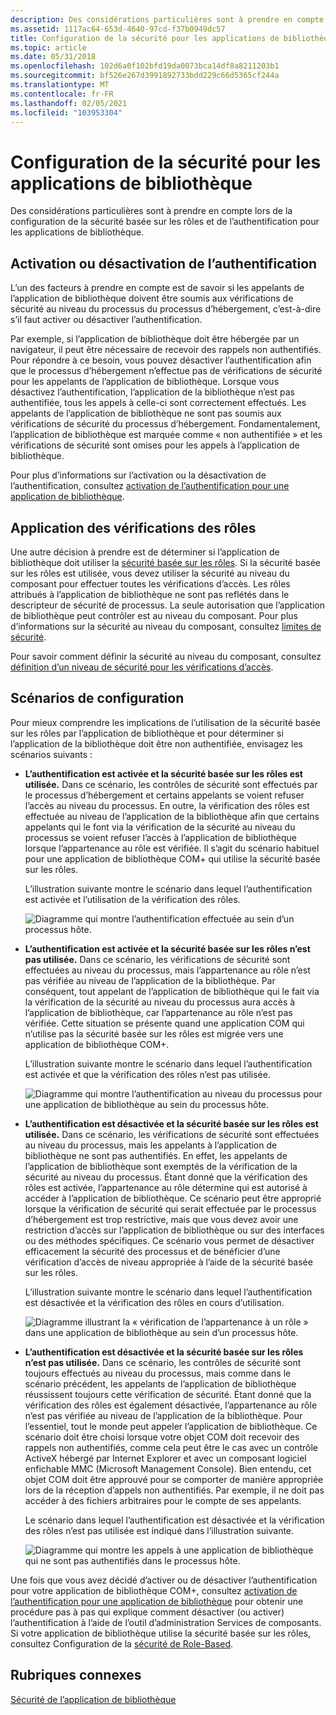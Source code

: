 ```yaml
---
description: Des considérations particulières sont à prendre en compte lors de la configuration de la sécurité basée sur les rôles et de l’authentification pour les applications de bibliothèque.
ms.assetid: 1117ac64-653d-4640-97cd-f37b0949dc57
title: Configuration de la sécurité pour les applications de bibliothèque
ms.topic: article
ms.date: 05/31/2018
ms.openlocfilehash: 102d6a0f102bfd19da0073bca14df8a8211203b1
ms.sourcegitcommit: bf526e267d3991892733bdd229c66d5365cf244a
ms.translationtype: MT
ms.contentlocale: fr-FR
ms.lasthandoff: 02/05/2021
ms.locfileid: "103953304"
---
```

# <a name="configuring-security-for-library-applications"></a>Configuration de la sécurité pour les applications de bibliothèque

Des considérations particulières sont à prendre en compte lors de la configuration de la sécurité basée sur les rôles et de l’authentification pour les applications de bibliothèque.

## <a name="enabling-or-disabling-authentication"></a>Activation ou désactivation de l’authentification

L’un des facteurs à prendre en compte est de savoir si les appelants de l’application de bibliothèque doivent être soumis aux vérifications de sécurité au niveau du processus du processus d’hébergement, c’est-à-dire s’il faut activer ou désactiver l’authentification.

Par exemple, si l’application de bibliothèque doit être hébergée par un navigateur, il peut être nécessaire de recevoir des rappels non authentifiés. Pour répondre à ce besoin, vous pouvez désactiver l’authentification afin que le processus d’hébergement n’effectue pas de vérifications de sécurité pour les appelants de l’application de bibliothèque. Lorsque vous désactivez l’authentification, l’application de la bibliothèque n’est pas authentifiée, tous les appels à celle-ci sont correctement effectués. Les appelants de l’application de bibliothèque ne sont pas soumis aux vérifications de sécurité du processus d’hébergement. Fondamentalement, l’application de bibliothèque est marquée comme « non authentifiée » et les vérifications de sécurité sont omises pour les appels à l’application de bibliothèque.

Pour plus d’informations sur l’activation ou la désactivation de l’authentification, consultez [activation de l’authentification pour une application de bibliothèque](enabling-authentication-for-a-library-application.md).

## <a name="enforcing-role-checks"></a>Application des vérifications des rôles

Une autre décision à prendre est de déterminer si l’application de bibliothèque doit utiliser la [sécurité basée sur les rôles](role-based-security-administration.md). Si la sécurité basée sur les rôles est utilisée, vous devez utiliser la sécurité au niveau du composant pour effectuer toutes les vérifications d’accès. Les rôles attribués à l’application de bibliothèque ne sont pas reflétés dans le descripteur de sécurité de processus. La seule autorisation que l’application de bibliothèque peut contrôler est au niveau du composant. Pour plus d’informations sur la sécurité au niveau du composant, consultez [limites de sécurité](security-boundaries.md).

Pour savoir comment définir la sécurité au niveau du composant, consultez [définition d’un niveau de sécurité pour les vérifications d’accès](setting-a-security-level-for-access-checks.md).

## <a name="configuration-scenarios"></a>Scénarios de configuration

Pour mieux comprendre les implications de l’utilisation de la sécurité basée sur les rôles par l’application de bibliothèque et pour déterminer si l’application de la bibliothèque doit être non authentifiée, envisagez les scénarios suivants :

-   **L’authentification est activée et la sécurité basée sur les rôles est utilisée.** Dans ce scénario, les contrôles de sécurité sont effectués par le processus d’hébergement et certains appelants se voient refuser l’accès au niveau du processus. En outre, la vérification des rôles est effectuée au niveau de l’application de la bibliothèque afin que certains appelants qui le font via la vérification de la sécurité au niveau du processus se voient refuser l’accès à l’application de bibliothèque lorsque l’appartenance au rôle est vérifiée. Il s’agit du scénario habituel pour une application de bibliothèque COM+ qui utilise la sécurité basée sur les rôles.

    L’illustration suivante montre le scénario dans lequel l’authentification est activée et l’utilisation de la vérification des rôles.

    ![Diagramme qui montre l’authentification effectuée au sein d’un processus hôte.](images/18004ed7-e95e-4c66-9e17-f163cdeefd71.png)

-   **L’authentification est activée et la sécurité basée sur les rôles n’est pas utilisée.** Dans ce scénario, les vérifications de sécurité sont effectuées au niveau du processus, mais l’appartenance au rôle n’est pas vérifiée au niveau de l’application de la bibliothèque. Par conséquent, tout appelant de l’application de bibliothèque qui le fait via la vérification de la sécurité au niveau du processus aura accès à l’application de bibliothèque, car l’appartenance au rôle n’est pas vérifiée. Cette situation se présente quand une application COM qui n’utilise pas la sécurité basée sur les rôles est migrée vers une application de bibliothèque COM+.

    L’illustration suivante montre le scénario dans lequel l’authentification est activée et que la vérification des rôles n’est pas utilisée.

    ![Diagramme qui montre l’authentification au niveau du processus pour une application de bibliothèque au sein du processus hôte.](images/3e5a64c6-39a9-4ff7-b084-8396fe779210.png)

-   **L’authentification est désactivée et la sécurité basée sur les rôles est utilisée.** Dans ce scénario, les vérifications de sécurité sont effectuées au niveau du processus, mais les appelants à l’application de bibliothèque ne sont pas authentifiés. En effet, les appelants de l’application de bibliothèque sont exemptés de la vérification de la sécurité au niveau du processus. Étant donné que la vérification des rôles est activée, l’appartenance au rôle détermine qui est autorisé à accéder à l’application de bibliothèque. Ce scénario peut être approprié lorsque la vérification de sécurité qui serait effectuée par le processus d’hébergement est trop restrictive, mais que vous devez avoir une restriction d’accès sur l’application de bibliothèque ou sur des interfaces ou des méthodes spécifiques. Ce scénario vous permet de désactiver efficacement la sécurité des processus et de bénéficier d’une vérification d’accès de niveau appropriée à l’aide de la sécurité basée sur les rôles.

    L’illustration suivante montre le scénario dans lequel l’authentification est désactivée et la vérification des rôles en cours d’utilisation.

    ![Diagramme illustrant la « vérification de l’appartenance à un rôle » dans une application de bibliothèque au sein d’un processus hôte.](images/e0cc604c-ba86-4087-9a74-1b6fdce8d69a.png)

-   **L’authentification est désactivée et la sécurité basée sur les rôles n’est pas utilisée.** Dans ce scénario, les contrôles de sécurité sont toujours effectués au niveau du processus, mais comme dans le scénario précédent, les appelants de l’application de bibliothèque réussissent toujours cette vérification de sécurité. Étant donné que la vérification des rôles est également désactivée, l’appartenance au rôle n’est pas vérifiée au niveau de l’application de la bibliothèque. Pour l’essentiel, tout le monde peut appeler l’application de bibliothèque. Ce scénario doit être choisi lorsque votre objet COM doit recevoir des rappels non authentifiés, comme cela peut être le cas avec un contrôle ActiveX hébergé par Internet Explorer et avec un composant logiciel enfichable MMC (Microsoft Management Console). Bien entendu, cet objet COM doit être approuvé pour se comporter de manière appropriée lors de la réception d’appels non authentifiés. Par exemple, il ne doit pas accéder à des fichiers arbitraires pour le compte de ses appelants.

    Le scénario dans lequel l’authentification est désactivée et la vérification des rôles n’est pas utilisée est indiqué dans l’illustration suivante.

    ![Diagramme qui montre les appels à une application de bibliothèque qui ne sont pas authentifiés dans le processus hôte.](images/df3c9a02-52dd-4e07-a5f1-76cef0dab5cb.png)

Une fois que vous avez décidé d’activer ou de désactiver l’authentification pour votre application de bibliothèque COM+, consultez [activation de l’authentification pour une application de bibliothèque](enabling-authentication-for-a-library-application.md) pour obtenir une procédure pas à pas qui explique comment désactiver (ou activer) l’authentification à l’aide de l’outil d’administration Services de composants. Si votre application de bibliothèque utilise la sécurité basée sur les rôles, consultez Configuration de la [sécurité de Role-Based](configuring-role-based-security.md).

## <a name="related-topics"></a>Rubriques connexes

<dl> <dt>

[Sécurité de l’application de bibliothèque](library-application-security.md)
</dt> </dl>

 

 



